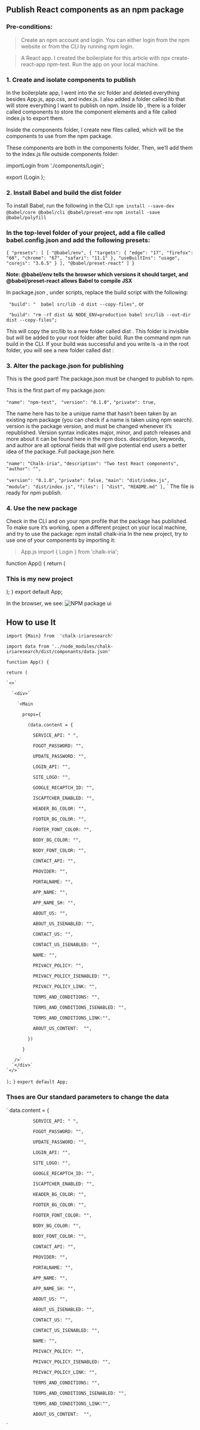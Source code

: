 ## Publish React components as an npm package

###   Pre-conditions:
> Create an npm account and login. You can either login from the npm website or from the CLI by running npm login.

> A React app. I created the boilerplate for this article with npx create-react-app npm-test. Run the app on your local machine.

### 1. Create and isolate components to publish

In the boilerplate app, I went into the src folder and deleted everything besides App.js, app.css, and index.js.
I also added a folder called lib that will store everything I want to publish on npm. Inside lib , there is a folder called components to store the component elements and a file called index.js to export them.


Inside the components folder, I create new files called, which will be the components to use from the npm package. 

These components are both in the components folder. Then, we’ll add them to the index.js file outside components folder:

importLogin from './components/Login';

export {Login };

### 2. Install Babel and build the dist folder
To install Babel, run the following in the CLI:
  `npm install --save-dev @babel/core @babel/cli @babel/preset-env`
  `npm install -save @babel/polyfill`

### In the top-level folder of your project, add a file called babel.config.json and add the following presets:

`{
 "presets": [
  [
   "@babel/env",
    {
     "targets": {
     "edge": "17",
     "firefox": "60",
     "chrome": "67",
     "safari": "11.1"
      },
   "useBuiltIns": "usage",
   "corejs": "3.6.5"
    }
],
   "@babel/preset-react"
]
}`


**Note: @babel/env tells the browser which versions it should target, and @babel/preset-react allows Babel to compile JSX**


In package.json , under scripts, replace the build script with the following:

` "build": "  babel src/lib -d dist --copy-files",`
or

` "build": "rm -rf dist && NODE_ENV=production babel src/lib --out-dir dist --copy-files";`

This will copy the src/lib to a new folder called dist . This folder is invisible but will be added to your root folder after build.
Run the command npm run build in the CLI.
If your build was successful and you write ls -a in the root folder, you will see a new folder called dist :


### 3. Alter the package.json for publishing

This is the good part! The package.json must be changed to publish to npm.

This is the first part of my package.json:

`"name": "npm-test",`
` "version": "0.1.0",`
`"private": true,`

The name here has to be a unique name that hasn’t been taken by an existing npm package (you can check if a name is taken using npm search). version is the package version, and must be changed whenever it’s republished. Version syntax indicates major, minor, and patch releases and more about it can be found here in the npm docs.
description, keywords, and author are all optional fields that will give potential end users a better idea of the package. Full package.json here.

`"name": "Chalk-iria",`
`"description": "Two test React components",`
`"author": "",`

`"version": "0.1.0",`
`"private": false,`
`"main": "dist/index.js",`
`"module": "dist/index.js",`
`"files": [ "dist", "README.md" ],`
`
The file is ready for npm publish.

### 4. Use the new package
Check in the CLI and on your npm profile that the package has published. To make sure it’s working, open a different project on your local machine, and try to use the package:
npm install chalk-iria
In the new project, try to use one of your components by importing it:


> App.js
import { Login } from 'chalk-iria';

function App() {
return (
  <Flex >
   <h3>This is my new project</h3>
   <Login/>
  </Flex>
);
}
export default App;

In the browser, we see:
![NPM package ui](ui.png)


## How to use It 


`import {Main} from  'chalk-iriaresearch'`

`import data from '../node_modules/chalk-iriaresearch/dist/componants/data.json'`

`function App() {`
 
  `return (`

    `<>`

      `<div>`

        `<Main

          props={

            (data.content = {

              SERVICE_API: " ",

              FOGOT_PASSWORD: "",

              UPDATE_PASSWORD: "",

              LOGIN_API: "",

              SITE_LOGO: "",

              GOOGLE_RECAPTCH_ID: "",

              ISCAPTCHER_ENABLED: "",

              HEADER_BG_COLOR: "",

              FOOTER_BG_COLOR: "",

              FOOTER_FONT_COLOR: "",

              BODY_BG_COLOR: "",

              BODY_FONT_COLOR: "",

              CONTACT_API: "",

              PROVIDER: "",

              PORTALNAME: "",

              APP_NAME: "",

              APP_NAME_SH: "",

              ABOUT_US: "",

              ABOUT_US_ISENABLED: "",

              CONTACT_US: "",

              CONTACT_US_ISENABLED: "",

              NAME: "",

              PRIVACY_POLICY: "",

              PRIVACY_POLICY_ISENABLED: "",

              PRIVACY_POLICY_LINK: "",

              TERMS_AND_CONDITIONS: "",

              TERMS_AND_CONDITIONS_ISENABLED: "",

              TERMS_AND_CONDITIONS_LINK:"",

              ABOUT_US_CONTENT:  "",

            })

          }

       />`
      `</div>`
    `</>`
  `);`
`}`
`export default App;`

### Thses are Our standard parameters to change the data

`
data.content = {

              SERVICE_API: " ",

              FOGOT_PASSWORD: "",

              UPDATE_PASSWORD: "",

              LOGIN_API: "",

              SITE_LOGO: "",

              GOOGLE_RECAPTCH_ID: "",

              ISCAPTCHER_ENABLED: "",

              HEADER_BG_COLOR: "",

              FOOTER_BG_COLOR: "",

              FOOTER_FONT_COLOR: "",

              BODY_BG_COLOR: "",

              BODY_FONT_COLOR: "",

              CONTACT_API: "",

              PROVIDER: "",

              PORTALNAME: "",

              APP_NAME: "",

              APP_NAME_SH: "",

              ABOUT_US: "",

              ABOUT_US_ISENABLED: "",

              CONTACT_US: "",

              CONTACT_US_ISENABLED: "",

              NAME: "",

              PRIVACY_POLICY: "",

              PRIVACY_POLICY_ISENABLED: "",

              PRIVACY_POLICY_LINK: "",
              
              TERMS_AND_CONDITIONS: "",

              TERMS_AND_CONDITIONS_ISENABLED: "",

              TERMS_AND_CONDITIONS_LINK:"",

              ABOUT_US_CONTENT:  "",
`
